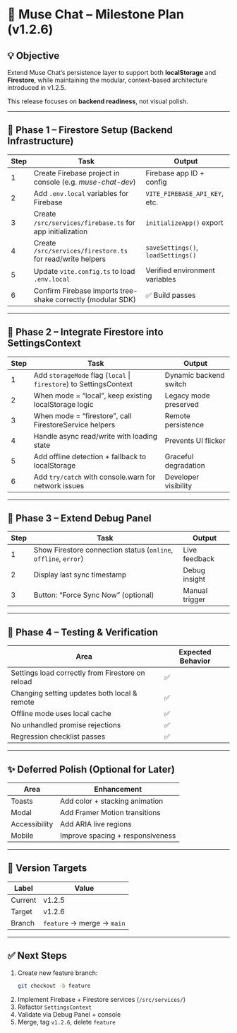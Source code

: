 # 🧭 Muse Chat – Milestone Plan (v1.2.6)

## 💡 Objective
Extend Muse Chat’s persistence layer to support both **localStorage** and **Firestore**, while maintaining the modular, context-based architecture introduced in v1.2.5.

This release focuses on **backend readiness**, not visual polish.

---

## 🧩 Phase 1 – Firestore Setup (Backend Infrastructure)
| Step | Task | Output |
|------|------|--------|
| 1 | Create Firebase project in console (e.g. *muse-chat-dev*) | Firebase app ID + config |
| 2 | Add `.env.local` variables for Firebase | `VITE_FIREBASE_API_KEY`, etc. |
| 3 | Create `/src/services/firebase.ts` for app initialization | `initializeApp()` export |
| 4 | Create `/src/services/firestore.ts` for read/write helpers | `saveSettings()`, `loadSettings()` |
| 5 | Update `vite.config.ts` to load `.env.local` | Verified environment variables |
| 6 | Confirm Firebase imports tree-shake correctly (modular SDK) | ✅ Build passes |

---

## 🧠 Phase 2 – Integrate Firestore into SettingsContext
| Step | Task | Output |
|------|------|--------|
| 1 | Add `storageMode` flag (`local` \| `firestore`) to SettingsContext | Dynamic backend switch |
| 2 | When mode = “local”, keep existing localStorage logic | Legacy mode preserved |
| 3 | When mode = “firestore”, call FirestoreService helpers | Remote persistence |
| 4 | Handle async read/write with loading state | Prevents UI flicker |
| 5 | Add offline detection + fallback to localStorage | Graceful degradation |
| 6 | Add `try/catch` with console.warn for network issues | Developer visibility |

---

## 🧰 Phase 3 – Extend Debug Panel
| Step | Task | Output |
|------|------|--------|
| 1 | Show Firestore connection status (`online`, `offline`, `error`) | Live feedback |
| 2 | Display last sync timestamp | Debug insight |
| 3 | Button: “Force Sync Now” (optional) | Manual trigger |

---

## 🧱 Phase 4 – Testing & Verification
| Area | Expected Behavior |
|------|--------------------|
| Settings load correctly from Firestore on reload | ✅ |
| Changing setting updates both local & remote | ✅ |
| Offline mode uses local cache | ✅ |
| No unhandled promise rejections | ✅ |
| Regression checklist passes | ✅ |

---

## ✨ Deferred Polish (Optional for Later)
| Area | Enhancement |
|------|--------------|
| Toasts | Add color + stacking animation |
| Modal | Add Framer Motion transitions |
| Accessibility | Add ARIA live regions |
| Mobile | Improve spacing + responsiveness |

---

## 🧾 Version Targets
| Label | Value |
|--------|--------|
| Current | v1.2.5 |
| Target | v1.2.6 |
| Branch | `feature` → merge → `main` |

---

## ✅ Next Steps
1. Create new feature branch:
   ```bash
   git checkout -b feature
   ```
2. Implement Firebase + Firestore services (`/src/services/`)
3. Refactor `SettingsContext`
4. Validate via Debug Panel + console
5. Merge, tag `v1.2.6`, delete `feature`
